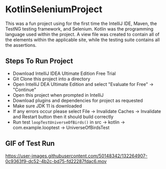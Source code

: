 # KotlinSeleniumProject

This was a fun project using for the first time the IntelliJ IDE, Maven, the TestNG testing framework, and Selenium. Kotlin was the programming language used within the project. A view file was created to contain all of the elements within the applicable site, while the testing suite contains all the assertions.

## Steps To Run Project

- Download IntelliJ IDEA Ultimate Edition Free Trial
- Git Clone this project into a directory
- Open IntelliJ DEA Ultimate Edition and select "Evaluate for Free" -> "Continue"
- Open this project when prompted in IntelliJ
- Download plugins and dependencies for project as requested
- Make sure JDK 11 is downloaded
- If any errors occur please select File -> Invalidate Caches -> Invalidate and Restart button then it should build correctly
- Run test `loopTestUniverseOfBirds()` in src -> kotlin -> com.example.looptest -> UniverseOfBirdsTest 

## GIF of Test Run
https://user-images.githubusercontent.com/50148342/132264907-0c9363f9-dc52-4b2c-bd75-fd22287fdac6.mov
